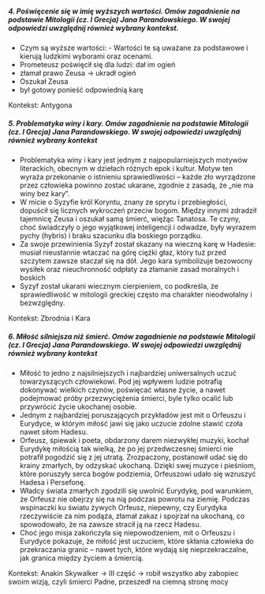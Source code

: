 ##### 4. Poświęcenie się w imię wyższych wartości. Omów zagadnienie na podstawie Mitologii (cz. I Grecja) Jana Parandowskiego. W swojej odpowiedzi uwzględnij również wybrany kontekst.

- Czym są wyższe wartości:
		- Wartości te są uważane za podstawowe i kierują ludzkimi wyborami oraz ocenami. 
- Prometeusz poświęcił się dla ludzi: dał im ogień
- złamał prawo Zeusa -> ukradł ogień
- Oszukał Zeusa
- był gotowy ponieść odpowiednią karę

Kontekst: Antygona 

##### 5. Problematyka winy i kary. Omów zagadnienie na podstawie Mitologii (cz. I Grecja) Jana Parandowskiego. W swojej odpowiedzi uwzględnij również wybrany kontekst

- Problematyka winy i kary jest jednym z najpopularniejszych motywów literackich, obecnym w dziełach różnych epok i kultur. Motyw ten wyraża przekonanie o istnieniu sprawiedliwości – każde zło wyrządzone przez człowieka powinno zostać ukarane, zgodnie z zasadą, że „nie ma winy bez kary”.
- W micie o Syzyfie król Koryntu, znany ze sprytu i przebiegłości, dopuścił się licznych wykroczeń przeciw bogom. Między innymi zdradził tajemnicę Zeusa i oszukał samą śmierć, więżąc Tanatosa. Te czyny, choć świadczyły o jego wyjątkowej inteligencji i odwadze, były wyrazem pychy (hybris) i braku szacunku dla boskiego porządku.
- Za swoje przewinienia Syzyf został skazany na wieczną karę w Hadesie: musiał nieustannie wtaczać na górę ciężki głaz, który tuż przed szczytem zawsze staczał się na dół. Jego kara symbolizuje bezowocny wysiłek oraz nieuchronność odpłaty za złamanie zasad moralnych i boskich
- Syzyf został ukarani wiecznym cierpieniem, co podkreśla, że sprawiedliwość w mitologii greckiej często ma charakter nieodwołalny i bezwzględny.

Kontekst: Zbrodnia i Kara
##### 6. Miłość silniejsza niż śmierć. Omów zagadnienie na podstawie Mitologii (cz. I Grecja) Jana Parandowskiego. W swojej odpowiedzi uwzględnij również wybrany kontekst

- Miłość to jedno z najsilniejszych i najbardziej uniwersalnych uczuć towarzyszących człowiekowi. Pod jej wpływem ludzie potrafią dokonywać wielkich czynów, poświęcać własne życie, a nawet podejmować próby przezwyciężenia śmierci, byle tylko ocalić lub przywrócić życie ukochanej osobie.
- Jednym z najbardziej poruszających przykładów jest mit o Orfeuszu i Eurydyce, w którym miłość jawi się jako uczucie zdolne stawić czoła nawet siłom Hadesu.
- Orfeusz, śpiewak i poeta, obdarzony darem niezwykłej muzyki, kochał Eurydykę miłością tak wielką, że po jej przedwczesnej śmierci nie potrafił pogodzić się z jej utratą. Zrozpaczony, postanowił udać się do krainy zmarłych, by odzyskać ukochaną. Dzięki swej muzyce i pieśniom, które poruszyły serca bogów podziemia, Orfeuszowi udało się wzruszyć Hadesa i Persefonę.
- Władcy świata zmarłych zgodzili się uwolnić Eurydykę, pod warunkiem, że Orfeusz nie obejrzy się na nią podczas powrotu na ziemię. Podczas wspinaczki ku światu żywych Orfeusz, niepewny, czy Eurydyka rzeczywiście za nim podąża, złamał zakaz i spojrzał na ukochaną, co spowodowało, że na zawsze stracił ją na rzecz Hadesu.
- Choć jego misja zakończyła się niepowodzeniem, mit o Orfeuszu i Eurydyce pokazuje, że miłość jest uczuciem, które skłania człowieka do przekraczania granic – nawet tych, które wydają się nieprzekraczalne, jak granica między życiem a śmiercią.

Kontekst: Anakin Skywalker -> III część -> robił wszystko aby zabopiec swoim wizją, czyli śmierci Padne, przeszedł na ciemną stronę mocy
